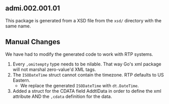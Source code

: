 ## admi.002.001.01

This package is generated from a XSD file from the `xsd/` directory with the same name.

## Manual Changes

We have had to modify the generated code to work with RTP systems.

1. Every `,omitempty` type needs to be nilable. That way Go's xml package will not marshal zero-value'd XML tags.
1. The `ISODateTime` struct cannot contain the timezone. RTP defaults to US Eastern.
   - We replace the generated `ISODateTime` with `dt.DateTime`.
1. Added a struct for the CDATA field AddtlData in order to define the xml attribute AND the `,cdata` definition for the data.

